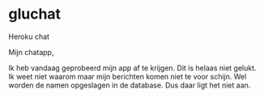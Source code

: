 # gluchat

Heroku chat

Mijn chatapp,

Ik heb vandaag geprobeerd mijn app af te krijgen. Dit is helaas niet gelukt.
Ik weet niet waarom maar mijn berichten komen niet te voor schijn.
Wel worden de namen opgeslagen in de database. Dus daar ligt het niet aan.
